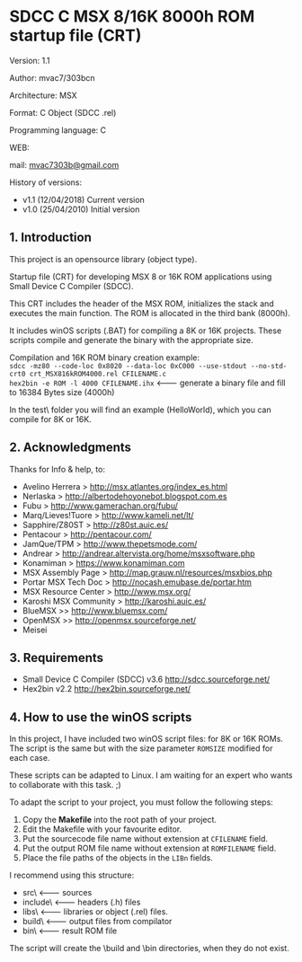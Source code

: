 # SDCC C MSX 8/16K 8000h ROM startup file (CRT)

Version: 1.1

Author: mvac7/303bcn

Architecture: MSX

Format: C Object (SDCC .rel)

Programming language: C

WEB:
 
mail: mvac7303b@gmail.com



History of versions:
- v1.1 (12/04/2018) Current version
- v1.0 (25/04/2010) Initial version



## 1. Introduction

This project is an opensource library (object type).

Startup file (CRT) for developing MSX 8 or 16K ROM applications using Small Device C Compiler (SDCC).

This CRT includes the header of the MSX ROM, initializes the stack and executes 
the main function. The ROM is allocated in the third bank (8000h).
  
It includes winOS scripts (.BAT) for compiling a 8K or 16K projects.
These scripts compile and generate the binary with the appropriate size.
  
                          
Compilation and 16K ROM binary creation example:  
`sdcc -mz80 --code-loc 0x8020 --data-loc 0xC000 --use-stdout --no-std-crt0 crt_MSX816kROM4000.rel CFILENAME.c`                           
`hex2bin -e ROM -l 4000 CFILENAME.ihx`   <--- generate a binary file and fill to 16384 Bytes size (4000h) 


In the test\ folder you will find an example (HelloWorld), which you can compile for 8K or 16K.
 


## 2. Acknowledgments
  
Thanks for Info & help, to:

* Avelino Herrera > http://msx.atlantes.org/index_es.html
* Nerlaska > http://albertodehoyonebot.blogspot.com.es
* Fubu > http://www.gamerachan.org/fubu/
* Marq/Lieves!Tuore > http://www.kameli.net/lt/
* Sapphire/Z80ST > http://z80st.auic.es/
* Pentacour > http://pentacour.com/
* JamQue/TPM > http://www.thepetsmode.com/
* Andrear > http://andrear.altervista.org/home/msxsoftware.php
* Konamiman > https://www.konamiman.com
* MSX Assembly Page > http://map.grauw.nl/resources/msxbios.php
* Portar MSX Tech Doc > http://nocash.emubase.de/portar.htm
* MSX Resource Center > http://www.msx.org/
* Karoshi MSX Community > http://karoshi.auic.es/
* BlueMSX >> http://www.bluemsx.com/
* OpenMSX >> http://openmsx.sourceforge.net/
* Meisei



## 3. Requirements

* Small Device C Compiler (SDCC) v3.6 http://sdcc.sourceforge.net/
* Hex2bin v2.2 http://hex2bin.sourceforge.net/ 



## 4. How to use the winOS scripts

In this project, I have included two winOS script files: for 8K or 16K ROMs.
The script is the same but with the size parameter `ROMSIZE` modified for each case.

These scripts can be adapted to Linux. I am waiting for an expert who wants to collaborate with this task. ;) 

To adapt the script to your project, you must follow the following steps:

1. Copy the **Makefile** into the root path of your project.
2. Edit the Makefile with your favourite editor.
3. Put the sourcecode file name without extension at `CFILENAME` field.
4. Put the output ROM file name without extension at `ROMFILENAME` field.
5. Place the file paths of the objects in the `LIBn` fields.

I recommend using this structure:

- src\      <--- sources
- include\  <--- headers (.h) files
- libs\     <--- libraries or object (.rel) files.
- build\    <--- output files from compilator
- bin\      <--- result ROM file

The script will create the \build and \bin directories, when they do not exist.
